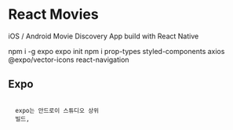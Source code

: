 # React Movies

iOS / Android Movie Discovery App build with React Native

npm i -g expo
expo init
npm i prop-types styled-components axios @expo/vector-icons react-navigation


## Expo
<pre>
<code>
  expo는 안드로이 스튜디오 상위
  빌드,
</code>
</pre>

